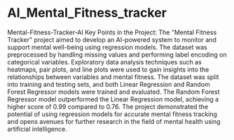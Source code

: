 # AI_Mental_Fitness_tracker
Mental-Fitness-Tracker-AI
Key Points in the Project:
The "Mental Fitness Tracker" project aimed to develop an AI-powered system to monitor and support mental well-being using regression models.
The dataset was preprocessed by handling missing values and performing label encoding on categorical variables.
Exploratory data analysis techniques such as heatmaps, pair plots, and line plots were used to gain insights into the relationships between variables and mental fitness.
The dataset was split into training and testing sets, and both Linear Regression and Random Forest Regressor models were trained and evaluated.
The Random Forest Regressor model outperformed the Linear Regression model, achieving a higher score of 0.99 compared to 0.76.
The project demonstrated the potential of using regression models for accurate mental fitness tracking and opens avenues for further research in the field of mental health using artificial intelligence.
